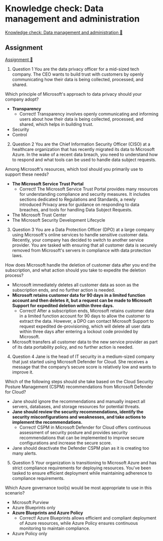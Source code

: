 # Knowledge check: Data management and administration

[Knowledge check: Data management and administration 🔗](https://www.coursera.org/learn/cybersecurity-management-and-compliance/assignment-submission/f6DCU/knowledge-check-data-management-and-administration)

## Assignment

[Assignment 🔗](https://www.coursera.org/learn/cybersecurity-management-and-compliance/assignment-submission/f6DCU/knowledge-check-data-management-and-administration/attempt)

1.  Question 1
    You are the data privacy officer for a mid-sized tech company. The CEO wants to build trust with customers by openly communicating how their data is being collected, processed, and shared.

Which principle of Microsoft's approach to data privacy should your company adopt?

- **Transparency**
  - Correct! Transparency involves openly communicating and informing users about how their data is being collected, processed, and shared, which helps in building trust.
- Security
- Control

2. Question 2
   You are the Chief Information Security Officer (CISO) at a healthcare organization that has recently migrated its data to Microsoft Azure. In the wake of a recent data breach, you need to understand how to respond and what tools can be used to handle data subject requests.

Among Microsoft's resources, which tool should you primarily use to support these needs?

- **The Microsoft Service Trust Portal**
  - Correct! The Microsoft Service Trust Portal provides many resources for understanding compliance and security measures. It includes sections dedicated to Regulations and Standards, a newly introduced Privacy area for guidance on responding to data breaches, and tools for handling Data Subject Requests.
- The Microsoft Trust Center
- The Microsoft Security Development Lifecycle

3. Question 3
   You are a Data Protection Officer (DPO) at a large company using Microsoft's online services to handle sensitive customer data. Recently, your company has decided to switch to another service provider. You are tasked with ensuring that all customer data is securely removed from Microsoft's servers in compliance with data protection laws.

How does Microsoft handle the deletion of customer data after you end the subscription, and what action should you take to expedite the deletion process?

- Microsoft immediately deletes all customer data as soon as the subscription ends, and no further action is needed.
- **Microsoft retains customer data for 90 days in a limited function account and then deletes it, but a request can be made to Microsoft Support for expedited deletion within three days.**
  - Correct! After a subscription ends, Microsoft retains customer data in a limited function account for 90 days to allow the customer to extract the data. However, a DPO can contact Microsoft Support to request expedited de-provisioning, which will delete all user data within three days after entering a lockout code provided by Microsoft.
- Microsoft transfers all customer data to the new service provider as part of its data portability policy, and no further action is needed.

4. Question 4
   Jane is the head of IT security in a medium-sized company that just started using Microsoft Defender for Cloud. She receives a message that the company’s secure score is relatively low and wants to improve it.

Which of the following steps should she take based on the Cloud Security Posture Management (CSPM) recommendations from Microsoft Defender for Cloud?

- Jane should ignore the recommendations and manually inspect all servers, databases, and storage resources for potential threats.
- **Jane should review the security recommendations, identify the security misconfigurations and weaknesses, and take actions to implement the recommendations.**
  - Correct! CSPM in Microsoft Defender for Cloud offers continuous assessment of security posture and provides security recommendations that can be implemented to improve secure configurations and increase the secure score.
- Jane should deactivate the Defender CSPM plan as it is creating too many alerts.

5. Question 5
   Your organization is transitioning to Microsoft Azure and has strict compliance requirements for deploying resources. You've been tasked to ensure efficient deployment while maintaining adherence to compliance requirements.

Which Azure governance tool(s) would be most appropriate to use in this scenario?

- Microsoft Purview
- Azure Blueprints only
- **Azure Blueprints and Azure Policy**
  - Correct! Azure Blueprints allows efficient and compliant deployment of Azure resources, while Azure Policy ensures continuous monitoring to maintain compliance.
- Azure Policy only
